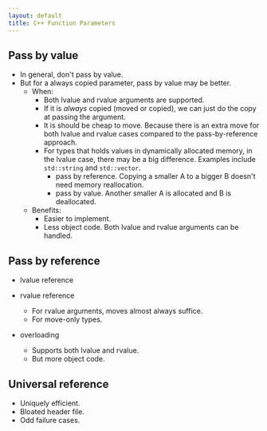 ```yaml
---
layout: default
title: C++ Function Parameters
---
```


## Pass by value

* In general, don't pass by value.
* But for a always copied parameter, pass by value may be better.
   * When:
      * Both lvalue and rvalue arguments are supported.
      * If it is *always* copied (moved or copied), we can just do the copy at passing the argument.
      * It is should be cheap to move. Because there is an extra move for both lvalue and rvalue cases compared to the pass-by-reference approach.
      * For types that holds values in dynamically allocated memory, in the lvalue case, there may be a big difference. Examples include `std::string` and `std::vector`.
         - pass by reference. Copying a smaller A to a bigger B doesn't need memory reallocation.
         - pass by value. Another smaller A is allocated and B is deallocated.
   * Benefits:
      * Easier to implement.
      * Less object code. Both lvalue and rvalue arguments can be handled.

## Pass by reference

* lvalue reference

* rvalue reference
   * For rvalue arguments, moves almost always suffice.
   * For move-only types.

* overloading
   * Supports both lvalue and rvalue.
   * But more object code.

## Universal reference
   * Uniquely efficient.
   * Bloated header file.
   * Odd failure cases.


